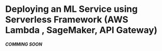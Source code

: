 # Deploying an ML Service using Serverless Framework (AWS Lambda , SageMaker, API Gateway)

##### **COMMING SOON**
